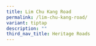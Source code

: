 ```yaml
---
title: Lim Chu Kang Road
permalink: /lim-chu-kang-road/
variant: tiptap
description: ""
third_nav_title: Heritage Roads
---
```

